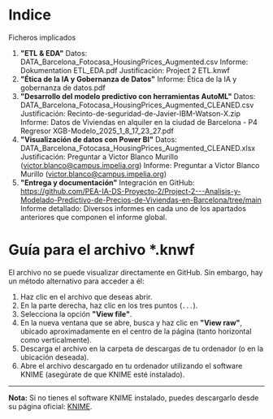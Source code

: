 # Indice
Ficheros implicados
1. **"ETL & EDA"**
   Datos: DATA_Barcelona_Fotocasa_HousingPrices_Augmented.csv
   Informe: Dokumentation ETL_EDA.pdf
   Justificación: Project 2 ETL.knwf
2. **"Ética de la IA y Gobernanza de Datos"**
   Informe: Ética de la IA y gobernanza de datos.pdf
3. **"Desarrollo del modelo predictivo con herramientas AutoML"**
   Datos: DATA_Barcelona_Fotocasa_HousingPrices_Augmented_CLEANED.csv
   Justificación: Recinto-de-seguridad-de-Javier-IBM-Watson-X.zip
   Informe: Datos de Viviendas en alquiler en la ciudad de Barcelona - P4 Regresor XGB-Modelo_2025_1_8_17_23_27.pdf
4. **"Visualización de datos con Power BI"**
   Datos: DATA_Barcelona_Fotocasa_HousingPrices_Augmented_CLEANED.xlsx
   Justificación: Preguntar a Victor Blanco Murillo (victor.blanco@campus.impelia.org)
   Informe: Preguntar a Victor Blanco Murillo (victor.blanco@campus.impelia.org)
5. **"Entrega y documentación"**
   Integración en GitHub: https://github.com/PEA-IA-DS-Proyecto-2/Project-2---Analisis-y-Modelado-Predictivo-de-Precios-de-Viviendas-en-Barcelona/tree/main
   Informe detallado: Diversos informes en cada uno de los apartados anteriores que componen el informe global.

# Guía para el archivo *.knwf

El archivo no se puede visualizar directamente en GitHub. Sin embargo, hay un método alternativo para acceder a él:

1. Haz clic en el archivo que deseas abrir.
2. En la parte derecha, haz clic en los tres puntos (`...`).
3. Selecciona la opción **"View file"**.
4. En la nueva ventana que se abre, busca y haz clic en **"View raw"**, ubicado aproximadamente en el centro de la página (tanto horizontal como verticalmente).
5. Descarga el archivo en la carpeta de descargas de tu ordenador (o en la ubicación deseada).
6. Abre el archivo descargado en tu ordenador utilizando el software KNIME (asegúrate de que KNIME esté instalado).

---

**Nota:** Si no tienes el software KNIME instalado, puedes descargarlo desde su página oficial: [KNIME](https://www.knime.com/downloads).

